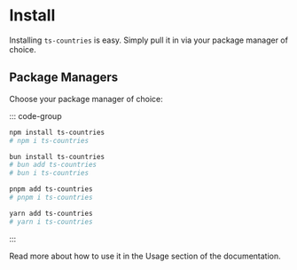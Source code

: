 # Install

Installing `ts-countries` is easy. Simply pull it in via your package manager of choice.

## Package Managers

Choose your package manager of choice:

::: code-group

```sh [npm]
npm install ts-countries
# npm i ts-countries
```

```sh [bun]
bun install ts-countries
# bun add ts-countries
# bun i ts-countries
```

```sh [pnpm]
pnpm add ts-countries
# pnpm i ts-countries
```

```sh [yarn]
yarn add ts-countries
# yarn i ts-countries
```

:::

Read more about how to use it in the Usage section of the documentation.
